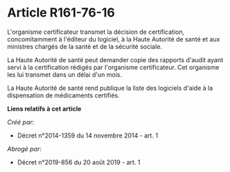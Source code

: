 # Article R161-76-16

L'organisme certificateur transmet la décision de certification, concomitamment à l'éditeur du logiciel, à la Haute Autorité
de santé et aux ministres chargés de la santé et de la sécurité sociale. 

La Haute Autorité de santé peut demander copie des rapports d'audit ayant servi à la certification rédigés par l'organisme
certificateur. Cet organisme les lui transmet dans un délai d'un mois. 

La Haute Autorité de santé rend publique la liste des logiciels d'aide à la dispensation de médicaments certifiés.

**Liens relatifs à cet article**

_Créé par_:

  - Décret n°2014-1359 du 14 novembre 2014 - art. 1

_Abrogé par_:

  - Décret n°2019-856 du 20 août 2019 - art. 1
